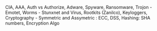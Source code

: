 CIA, AAA, Auth vs Authorize, Adware, Spyware, Ransomware, Trojon - Emotet, Worms - Stunxnet and Virus, Rootkits (Zanilco), Keyloggers, Cryptography - Symmetric and Assymetric : ECC, DSS, Hashing: SHA numbers, Encryption Algo
